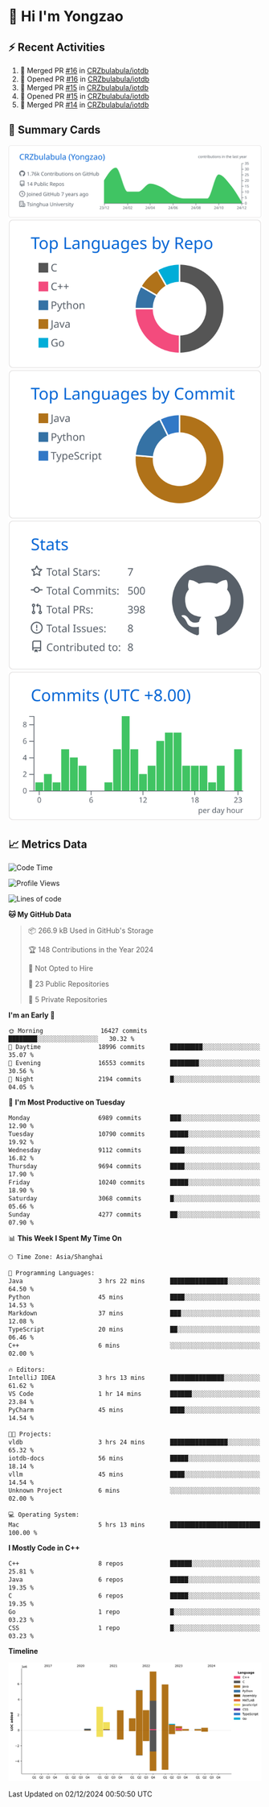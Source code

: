 # 👋 Hi I'm Yongzao

## ⚡ Recent Activities
<!--START_SECTION:activity-->
1. 🎉 Merged PR [#16](https://github.com/CRZbulabula/iotdb/pull/16) in [CRZbulabula/iotdb](https://github.com/CRZbulabula/iotdb)
2. 💪 Opened PR [#16](https://github.com/CRZbulabula/iotdb/pull/16) in [CRZbulabula/iotdb](https://github.com/CRZbulabula/iotdb)
3. 🎉 Merged PR [#15](https://github.com/CRZbulabula/iotdb/pull/15) in [CRZbulabula/iotdb](https://github.com/CRZbulabula/iotdb)
4. 💪 Opened PR [#15](https://github.com/CRZbulabula/iotdb/pull/15) in [CRZbulabula/iotdb](https://github.com/CRZbulabula/iotdb)
5. 🎉 Merged PR [#14](https://github.com/CRZbulabula/iotdb/pull/14) in [CRZbulabula/iotdb](https://github.com/CRZbulabula/iotdb)
<!--END_SECTION:activity-->

## 🎑 Summary Cards

[![](https://raw.githubusercontent.com/CRZbulabula/CRZbulabula/main/profile-summary-card-output/github/0-profile-details.svg)](https://github.com/vn7n24fzkq/github-profile-summary-cards)
[![](https://raw.githubusercontent.com/CRZbulabula/CRZbulabula/main/profile-summary-card-output/github/1-repos-per-language.svg)](https://github.com/vn7n24fzkq/github-profile-summary-cards) [![](https://raw.githubusercontent.com/CRZbulabula/CRZbulabula/main/profile-summary-card-output/github/2-most-commit-language.svg)](https://github.com/vn7n24fzkq/github-profile-summary-cards)
[![](https://raw.githubusercontent.com/CRZbulabula/CRZbulabula/main/profile-summary-card-output/github/3-stats.svg)](https://github.com/vn7n24fzkq/github-profile-summary-cards) [![](https://raw.githubusercontent.com/CRZbulabula/CRZbulabula/main/profile-summary-card-output/github/4-productive-time.svg)](https://github.com/vn7n24fzkq/github-profile-summary-cards)

## 📈 Metrics Data

<!--START_SECTION:waka-->
![Code Time](http://img.shields.io/badge/Code%20Time-729%20hrs%2032%20mins-blue)

![Profile Views](http://img.shields.io/badge/Profile%20Views-0-blue)

![Lines of code](https://img.shields.io/badge/From%20Hello%20World%20I%27ve%20Written-31.5%20million%20lines%20of%20code-blue)

**🐱 My GitHub Data** 

> 📦 266.9 kB Used in GitHub's Storage 
 > 
> 🏆 148 Contributions in the Year 2024
 > 
> 🚫 Not Opted to Hire
 > 
> 📜 23 Public Repositories 
 > 
> 🔑 5 Private Repositories 
 > 
**I'm an Early 🐤** 

```text
🌞 Morning                16427 commits       ████████░░░░░░░░░░░░░░░░░   30.32 % 
🌆 Daytime                18996 commits       █████████░░░░░░░░░░░░░░░░   35.07 % 
🌃 Evening                16553 commits       ████████░░░░░░░░░░░░░░░░░   30.56 % 
🌙 Night                  2194 commits        █░░░░░░░░░░░░░░░░░░░░░░░░   04.05 % 
```
📅 **I'm Most Productive on Tuesday** 

```text
Monday                   6989 commits        ███░░░░░░░░░░░░░░░░░░░░░░   12.90 % 
Tuesday                  10790 commits       █████░░░░░░░░░░░░░░░░░░░░   19.92 % 
Wednesday                9112 commits        ████░░░░░░░░░░░░░░░░░░░░░   16.82 % 
Thursday                 9694 commits        ████░░░░░░░░░░░░░░░░░░░░░   17.90 % 
Friday                   10240 commits       █████░░░░░░░░░░░░░░░░░░░░   18.90 % 
Saturday                 3068 commits        █░░░░░░░░░░░░░░░░░░░░░░░░   05.66 % 
Sunday                   4277 commits        ██░░░░░░░░░░░░░░░░░░░░░░░   07.90 % 
```


📊 **This Week I Spent My Time On** 

```text
🕑︎ Time Zone: Asia/Shanghai

💬 Programming Languages: 
Java                     3 hrs 22 mins       ████████████████░░░░░░░░░   64.50 % 
Python                   45 mins             ████░░░░░░░░░░░░░░░░░░░░░   14.53 % 
Markdown                 37 mins             ███░░░░░░░░░░░░░░░░░░░░░░   12.08 % 
TypeScript               20 mins             ██░░░░░░░░░░░░░░░░░░░░░░░   06.46 % 
C++                      6 mins              ░░░░░░░░░░░░░░░░░░░░░░░░░   02.00 % 

🔥 Editors: 
IntelliJ IDEA            3 hrs 13 mins       ███████████████░░░░░░░░░░   61.62 % 
VS Code                  1 hr 14 mins        ██████░░░░░░░░░░░░░░░░░░░   23.84 % 
PyCharm                  45 mins             ████░░░░░░░░░░░░░░░░░░░░░   14.54 % 

🐱‍💻 Projects: 
vldb                     3 hrs 24 mins       ████████████████░░░░░░░░░   65.32 % 
iotdb-docs               56 mins             █████░░░░░░░░░░░░░░░░░░░░   18.14 % 
vllm                     45 mins             ████░░░░░░░░░░░░░░░░░░░░░   14.54 % 
Unknown Project          6 mins              ░░░░░░░░░░░░░░░░░░░░░░░░░   02.00 % 

💻 Operating System: 
Mac                      5 hrs 13 mins       █████████████████████████   100.00 % 
```

**I Mostly Code in C++** 

```text
C++                      8 repos             ██████░░░░░░░░░░░░░░░░░░░   25.81 % 
Java                     6 repos             █████░░░░░░░░░░░░░░░░░░░░   19.35 % 
C                        6 repos             █████░░░░░░░░░░░░░░░░░░░░   19.35 % 
Go                       1 repo              █░░░░░░░░░░░░░░░░░░░░░░░░   03.23 % 
CSS                      1 repo              █░░░░░░░░░░░░░░░░░░░░░░░░   03.23 % 
```



**Timeline**

![Lines of Code chart](https://raw.githubusercontent.com/CRZbulabula/CRZbulabula/main/assets/bar_graph.png)


 Last Updated on 02/12/2024 00:50:50 UTC
<!--END_SECTION:waka-->

